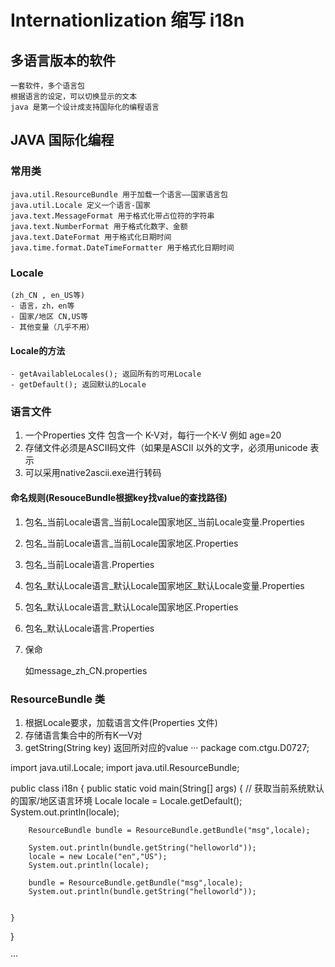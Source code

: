 # Internationlization 缩写 i18n
## 多语言版本的软件
    一套软件，多个语言包
    根据语言的设定，可以切换显示的文本
    java 是第一个设计成支持国际化的编程语言
## JAVA 国际化编程
### 常用类
    java.util.ResourceBundle 用于加载一个语言——国家语言包
    java.util.Locale 定义一个语言-国家
    java.text.MessageFormat 用于格式化带占位符的字符串
    java.text.NumberFormat 用于格式化数字、金额
    java.text.DateFormat 用于格式化日期时间
    java.time.format.DateTimeFormatter 用于格式化日期时间
### Locale
    (zh_CN , en_US等)
    - 语言，zh，en等
    - 国家/地区 CN,US等
    - 其他变量（几乎不用）

#### Locale的方法
    - getAvailableLocales(); 返回所有的可用Locale
    - getDefault(); 返回默认的Locale
### 语言文件
1. 一个Properties 文件 包含一个 K-V对，每行一个K-V 例如 age=20
2. 存储文件必须是ASCII码文件（如果是ASCII 以外的文字，必须用unicode 表示
3. 可以采用native2ascii.exe进行转码

#### 命名规则(ResouceBundle根据key找value的查找路径)
1. 包名_当前Locale语言_当前Locale国家地区_当前Locale变量.Properties
2. 包名_当前Locale语言_当前Locale国家地区.Properties
3. 包名_当前Locale语言.Properties
4. 包名_默认Locale语言_默认Locale国家地区_默认Locale变量.Properties
5. 包名_默认Locale语言_默认Locale国家地区.Properties
6. 包名_默认Locale语言.Properties
7. 保命

    如message_zh_CN.properties

### ResourceBundle 类
1. 根据Locale要求，加载语言文件(Properties 文件)
2. 存储语言集合中的所有K—V对
3. getString(String key) 返回所对应的value
···
package com.ctgu.D0727;

import java.util.Locale;
import java.util.ResourceBundle;

public class i18n {
	public static void main(String[] args) {
		// 获取当前系统默认的国家/地区语言环境
		Locale locale = Locale.getDefault();
		System.out.println(locale);
		
		ResourceBundle bundle = ResourceBundle.getBundle("msg",locale);
		
		System.out.println(bundle.getString("helloworld"));
		locale = new Locale("en","US");
		System.out.println(locale);

		bundle = ResourceBundle.getBundle("msg",locale);
		System.out.println(bundle.getString("helloworld"));
		
		
	}
}

···